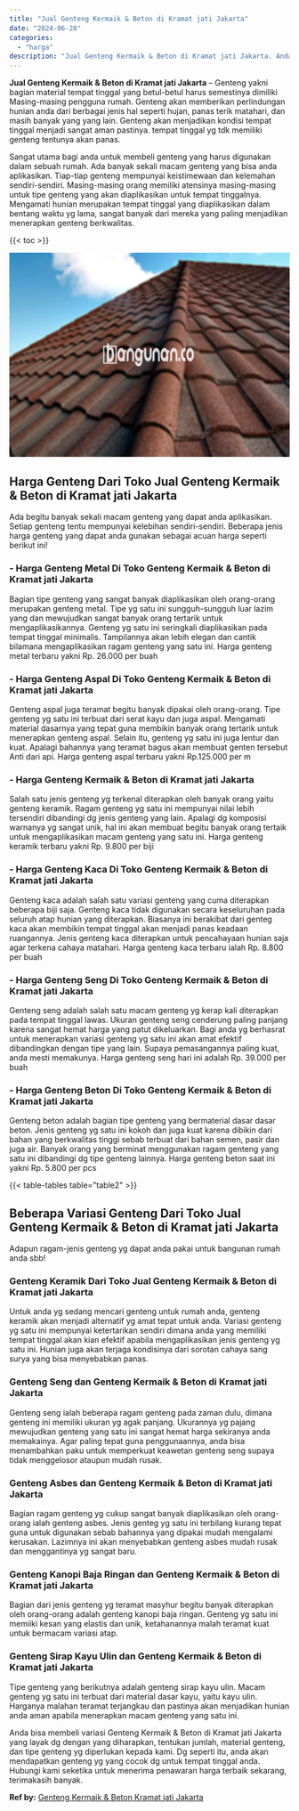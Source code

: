 ```yaml
---
title: "Jual Genteng Kermaik & Beton di Kramat jati Jakarta"
date: "2024-06-28"
categories: 
  - "harga"
description: "Jual Genteng Kermaik & Beton di Kramat jati Jakarta. Anda bisa membeli variasi Genteng Kermaik & Beton di Kramat jati Jakarta yang layak dg dengan yang dihar..."
---
```


**Jual Genteng Kermaik & Beton di Kramat jati Jakarta** – Genteng yakni bagian material tempat tinggal yang betul-betul harus semestinya dimiliki Masing-masing pengguna rumah. Genteng akan memberikan perlindungan hunian anda dari berbagai jenis hal seperti hujan, panas terik matahari, dan masih banyak yang yang lain. Genteng akan menjadikan kondisi tempat tinggal menjadi sangat aman pastinya. tempat tinggal yg tdk memiliki genteng tentunya akan panas.

Sangat utama bagi anda untuk membeli genteng yang harus digunakan dalam sebuah rumah. Ada banyak sekali macam genteng yang bisa anda aplikasikan. Tiap-tiap genteng mempunyai keistimewaan dan kelemahan sendiri-sendiri. Masing-masing orang memiliki atensinya masing-masing untuk tipe genteng yang akan diaplikasikan untuk tempat tinggalnya. Mengamati hunian merupakan tempat tinggal yang diaplikasikan dalam bentang waktu yg lama, sangat banyak dari mereka yang paling menjadikan menerapkan genteng berkwalitas.

{{< toc >}}

![Jual Genteng Kermaik & Beton di Kramat jati Jakarta](/images/genteng-minimalis-murah11.png)

## Harga Genteng Dari Toko Jual Genteng Kermaik & Beton di Kramat jati Jakarta

Ada begitu banyak sekali macam genteng yang dapat anda aplikasikan. Setiap genteng tentu mempunyai kelebihan sendiri-sendiri. Beberapa jenis harga genteng yang dapat anda gunakan sebagai acuan harga seperti berikut ini!

### \- Harga Genteng Metal Di Toko Genteng Kermaik & Beton di Kramat jati Jakarta

Bagian tipe genteng yang sangat banyak diaplikasikan oleh orang-orang merupakan genteng metal. Tipe yg satu ini sungguh-sungguh luar lazim yang dan mewujudkan sangat banyak orang tertarik untuk mengaplikasikannya. Genteng yg satu ini seringkali diaplikasikan pada tempat tinggal minimalis. Tampilannya akan lebih elegan dan cantik bilamana mengaplikasikan ragam genteng yang satu ini. Harga genteng metal terbaru yakni Rp. 26.000 per buah

### \- Harga Genteng Aspal Di Toko Genteng Kermaik & Beton di Kramat jati Jakarta

Genteng aspal juga teramat begitu banyak dipakai oleh orang-orang. Tipe genteng yg satu ini terbuat dari serat kayu dan juga aspal. Mengamati material dasarnya yang tepat guna membikin banyak orang tertarik untuk menerapkan genteng aspal. Selain itu, genteng yg satu ini juga lentur dan kuat. Apalagi bahannya yang teramat bagus akan membuat genten tersebut Anti dari api. Harga genteng aspal terbaru yakni Rp.125.000 per m

### \- Harga Genteng Kermaik & Beton di Kramat jati Jakarta

Salah satu jenis genteng yg terkenal diterapkan oleh banyak orang yaitu genteng keramik. Ragam genteng yg satu ini mempunyai nilai lebih tersendiri dibandingi dg jenis genteng yang lain. Apalagi dg komposisi warnanya yg sangat unik, hal ini akan membuat begitu banyak orang tertaik untuk mengaplikasikan macam genteng yang satu ini. Harga genteng keramik terbaru yakni Rp. 9.800 per biji

### \- Harga Genteng Kaca Di Toko Genteng Kermaik & Beton di Kramat jati Jakarta

Genteng kaca adalah salah satu variasi genteng yang cuma diterapkan beberapa biji saja. Genteng kaca tidak digunakan secara keseluruhan pada seluruh atap hunian yang diterapkan. Biasanya ini berakibat dari genteg kaca akan membikin tempat tinggal akan menjadi panas keadaan ruangannya. Jenis genteng kaca diterapkan untuk pencahayaan hunian saja agar terkena cahaya matahari. Harga genteng kaca terbaru ialah Rp. 8.800 per buah

### \- Harga Genteng Seng Di Toko Genteng Kermaik & Beton di Kramat jati Jakarta

Genteng seng adalah salah satu macam genteng yg kerap kali diterapkan pada tempat tinggal lawas. Ukuran genteng seng cenderung paling panjang karena sangat hemat harga yang patut dikeluarkan. Bagi anda yg berhasrat untuk menerapkan variasi genteng yg satu ini akan amat efektif dibandingkan dengan tipe yang lain. Supaya pemasangannya paling kuat, anda mesti memakunya. Harga genteng seng hari ini adalah Rp. 39.000 per buah

### \- Harga Genteng Beton Di Toko Genteng Kermaik & Beton di Kramat jati Jakarta

Genteng beton adalah bagian tipe genteng yang bermaterial dasar dasar beton. Jenis genteng yg satu ini kokoh dan juga kuat karena dibikin dari bahan yang berkwalitas tinggi sebab terbuat dari bahan semen, pasir dan juga air. Banyak orang yang berminat menggunakan ragam genteng yang satu ini dibandingi dg tipe genteng lainnya. Harga genteng beton saat ini yakni Rp. 5.800 per pcs

{{< table-tables table="table2" >}}

## Beberapa Variasi Genteng Dari Toko Jual Genteng Kermaik & Beton di Kramat jati Jakarta

Adapun ragam-jenis genteng yg dapat anda pakai untuk bangunan rumah anda sbb!

### Genteng Keramik Dari Toko Jual Genteng Kermaik & Beton di Kramat jati Jakarta

Untuk anda yg sedang mencari genteng untuk rumah anda, genteng keramik akan menjadi alternatif yg amat tepat untuk anda. Variasi genteng yg satu ini mempunyai ketertarikan sendiri dimana anda yang memiliki tempat tinggal akan kian efektif apabila mengaplikasikan jenis genteng yg satu ini. Hunian juga akan terjaga kondisinya dari sorotan cahaya sang surya yang bisa menyebabkan panas.

### Genteng Seng dan Genteng Kermaik & Beton di Kramat jati Jakarta

Genteng seng ialah beberapa ragam genteng pada zaman dulu, dimana genteng ini memiliki ukuran yg agak panjang. Ukurannya yg pajang mewujudkan genteng yang satu ini sangat hemat harga sekiranya anda memakainya. Agar paling tepat guna penggunaannya, anda bisa menambahkan paku untuk memperkuat keawetan genteng seng supaya tidak menggelosor ataupun mudah rusak.

### Genteng Asbes dan Genteng Kermaik & Beton di Kramat jati Jakarta

Bagian ragam genteng yg cukup sangat banyak diaplikasikan oleh orang-orang ialah genteng asbes. Jenis genteg yg satu ini terbilang kurang tepat guna untuk digunakan sebab bahannya yang dipakai mudah mengalami kerusakan. Lazimnya ini akan menyebabkan genteng asbes mudah rusak dan menggantinya yg sangat baru.

### Genteng Kanopi Baja Ringan dan Genteng Kermaik & Beton di Kramat jati Jakarta

Bagian dari jenis genteng yg teramat masyhur begitu banyak diterapkan oleh orang-orang adalah genteng kanopi baja ringan. Genteng yg satu ini memiiki kesan yang elastis dan unik, ketahanannya malah teramat kuat untuk bermacam variasi atap.

### Genteng Sirap Kayu Ulin dan Genteng Kermaik & Beton di Kramat jati Jakarta

Tipe genteng yang berikutnya adalah genteng sirap kayu ulin. Macam genteng yg satu ini terbuat dari material dasar kayu, yaitu kayu ulin. Harganya malahan teramat terjangkau dan pastinya akan menjadikan hunian anda aman apabila menerapkan macam genteng yang satu ini.

Anda bisa membeli variasi Genteng Kermaik & Beton di Kramat jati Jakarta yang layak dg dengan yang diharapkan, tentukan jumlah, material genteng, dan tipe genteng yg diperlukan kepada kami. Dg seperti itu, anda akan mendapatkan genteng yg yang cocok dg untuk tempat tinggal anda. Hubungi kami seketika untuk menerima penawaran harga terbaik sekarang, terimakasih banyak.

**Ref by:**  [Genteng Kermaik & Beton  Kramat jati Jakarta](https://id.wikipedia.org/wiki/Genteng)
